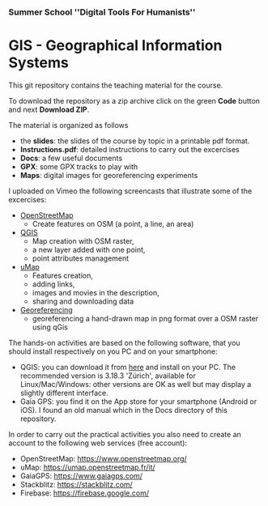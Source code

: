 ### Summer School ''Digital Tools For Humanists'' 
# GIS - Geographical Information Systems

This git repository contains the teaching material for the course.

To download the repository as a zip archive click on the green **Code** button and next **Download ZIP**.

The material is organized as follows

- the **slides**: the slides of the course by topic in a printable pdf format.
- **Instructions.pdf**: detailed instructions to carry out the excercises
- **Docs**: a few useful documents
- **GPX**: some GPX tracks to play with
- **Maps**: digital images for georeferencing experiments

I uploaded on Vimeo the following screencasts that illustrate some of the excercises:

- [OpenStreetMap](https://vimeo.com/340684023)  
  - Create features on OSM (a point, a line, an area)
- [QGIS](https://vimeo.com/340683752) 
  - Map creation with OSM raster,
  - a new layer added with one point,
  - point attributes management
- [uMap](https://vimeo.com/340683865)
  - Features creation, 
  - adding links, 
  - images and movies in the description, 
  - sharing and downloading data
- [Georeferencing](https://vimeo.com/341319281) 
  - georeferencing a hand-drawn map in png format over a OSM raster using qGis


The hands-on activities are based on the following software, that you should install respectively on you PC and on your smartphone:
- QGIS: you can download it from [here](https://www.qgis.org/en/site/forusers/download.html) and install on your PC. The recommended version is 3.18.3 'Zürich', available for Linux/Mac/Windows: other versions are OK as well but may display a slightly different interface.
- Gaia GPS: you find it on the App store for your smartphone (Android or iOS). I found an old manual which in the Docs directory of this repository.

In order to carry out the practical activities you also need to create an account to the following web services (free account):
- OpenStreetMap: https://www.openstreetmap.org/
- uMap: https://umap.openstreetmap.fr/it/
- GaiaGPS: https://www.gaiagps.com/
- Stackblitz: https://stackblitz.com/
- Firebase: https://firebase.google.com/



